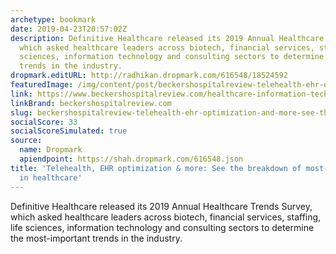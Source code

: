 ```yaml
---
archetype: bookmark
date: 2019-04-23T20:57:02Z
description: Definitive Healthcare released its 2019 Annual Healthcare Trends Survey,
  which asked healthcare leaders across biotech, financial services, staffing, life
  sciences, information technology and consulting sectors to determine the most-important
  trends in the industry.
dropmark.editURL: http://radhikan.dropmark.com/616548/18524592
featuredImage: /img/content/post/beckershospitalreview-telehealth-ehr-optimization-and-more-see-the-breakdown-of-most-important-trends-in-healthcare.jpg
link: https://www.beckershospitalreview.com/healthcare-information-technology/telehealth-ehr-optimization-more-see-the-breakdown-of-most-important-trends-in-healthcare.html
linkBrand: beckershospitalreview.com
slug: beckershospitalreview-telehealth-ehr-optimization-and-more-see-the-breakdown-of-most-important-trends-in-healthcare
socialScore: 33
socialScoreSimulated: true
source:
  name: Dropmark
  apiendpoint: https://shah.dropmark.com/616548.json
title: 'Telehealth, EHR optimization & more: See the breakdown of most-important trends
  in healthcare'
---
```

Definitive Healthcare released its 2019 Annual Healthcare Trends Survey, which asked healthcare leaders across biotech, financial services, staffing, life sciences, information technology and consulting sectors to determine the most-important trends in the industry.